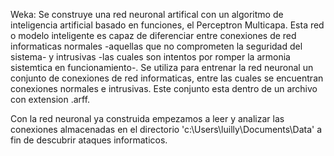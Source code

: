 Weka:
Se construye una red neuronal artifical con un algoritmo  de inteligencia artificial
basado en funciones, el Perceptron Multicapa. Esta red o modelo inteligente es capaz
de diferenciar entre conexiones de red informaticas normales -aquellas que no 
comprometen la seguridad del sistema- y intrusivas -las cuales son 
intentos por romper la armonia sistemtica en funcionamiento-. Se utiliza para 
entrenar la red neuronal un conjunto de conexiones de red informaticas, entre las 
cuales se encuentran conexiones normales e intrusivas. Este conjunto esta dentro de
un archivo con extension .arff.

Con la red neuronal ya construida empezamos a leer y analizar las conexiones 
almacenadas en el directorio 'c:\Users\luilly\Documents\Data\' a fin de
descubrir ataques informaticos.